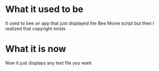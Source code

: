 # What it used to be
It used to bee an app that just displayed the Bee Movie script but then I realized that copyright exists
# What it is now
Now it just displays any text file you want
